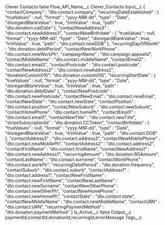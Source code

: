 <?xml version="1.0" encoding="UTF-8"?>
<CustomMetadata xmlns="http://soap.sforce.com/2006/04/metadata" xmlns:xsi="http://www.w3.org/2001/XMLSchema-instance" xmlns:xsd="http://www.w3.org/2001/XMLSchema">
    <label>Clever Contacts</label>
    <protected>false</protected>
    <values>
        <field>Flow_API_Name__c</field>
        <value xsi:type="xsd:string">Clever_Contacts</value>
    </values>
    <values>
        <field>Input__c</field>
        <value xsi:type="xsd:string">{
  &quot;contactCompany&quot; : &quot;dto.contact.company&quot;,
  &quot;recurringDateEstablished&quot; : {
    &quot;trueValues&quot; : null,
    &quot;format&quot; : &quot;yyyy-MM-dd&quot;,
    &quot;type&quot; : &quot;Date&quot;,
    &quot;disregardBlankValue&quot; : true,
    &quot;trimValue&quot; : true,
    &quot;path&quot; : &quot;dto.donation.callDate&quot;
  },
  &quot;contactNewAddress3&quot; : &quot;dto.contact.newAddress3&quot;,
  &quot;contactNewBirthdate&quot; : {
    &quot;trueValues&quot; : null,
    &quot;format&quot; : &quot;yyyy-MM-dd&quot;,
    &quot;type&quot; : &quot;Date&quot;,
    &quot;disregardBlankValue&quot; : true,
    &quot;trimValue&quot; : true,
    &quot;path&quot; : &quot;dto.contact.newDOB&quot;
  },
  &quot;recurringDayOfMonth&quot; : &quot;dto.donation.debitPeriod&quot;,
  &quot;contactNewWorkPhone&quot; : &quot;dto.contact.newWorkPh&quot;,
  &quot;campaignName&quot; : &quot;dto.campaign.appealId&quot;,
  &quot;contactMiddleName&quot; : &quot;dto.contact.middleName&quot;,
  &quot;contactEmail2&quot; : &quot;dto.contact.email2&quot;,
  &quot;contactPostcode&quot; : &quot;dto.contact.postcode&quot;,
  &quot;contactNewAddress2&quot; : &quot;dto.contact.newAddress2&quot;,
&quot;donationCustom010&quot;: &quot;dto.donation.custom010&quot;,
  &quot;recurringStartDate&quot; : {
    &quot;trueValues&quot; : null,
    &quot;format&quot; : &quot;yyyy-MM-dd&quot;,
    &quot;type&quot; : &quot;Date&quot;,
    &quot;disregardBlankValue&quot; : true,
    &quot;trimValue&quot; : true,
    &quot;path&quot; : &quot;dto.donation.debitDate&quot;
  },
  &quot;contactNewPostcode&quot; : &quot;dto.contact.newPostcode&quot;,
  &quot;contactNewEmail&quot; : &quot;dto.contact.newEmail&quot;,
  &quot;contactNewState&quot; : &quot;dto.contact.newState&quot;,
  &quot;contactPosition&quot; : &quot;dto.contact.position&quot;,
  &quot;contactNewSuburb&quot; : &quot;dto.contact.newSuburb&quot;,
  &quot;contactHomePhone&quot; : &quot;dto.contact.homePh&quot;,
  &quot;contactEmail1&quot; : &quot;dto.contact.email1&quot;,
  &quot;contactNewTitle&quot; : &quot;dto.contact.newTitle&quot;,
  &quot;stripeSubscriptionId&quot; : &quot;dto.donation.CCToken&quot;,
  &quot;contactBirthdate&quot; : {
    &quot;trueValues&quot; : null,
    &quot;format&quot; : &quot;yyyy-MM-dd&quot;,
    &quot;type&quot; : &quot;Date&quot;,
    &quot;disregardBlankValue&quot; : true,
    &quot;trimValue&quot; : true,
    &quot;path&quot; : &quot;dto.contact.DOB&quot;
  },
  &quot;contactAddress3&quot; : &quot;dto.contact.address3&quot;,
  &quot;contactNewMobilePhone&quot; : &quot;dto.contact.newMobilePh&quot;,
  &quot;contactAddress2&quot; : &quot;dto.contact.address2&quot;,
  &quot;contactFirstName&quot; : &quot;dto.contact.firstName&quot;,
  &quot;contactNewAddress1&quot; : &quot;dto.contact.newAddress1&quot;,
  &quot;recurringAmount&quot; : &quot;dto.donation.RGAmount&quot;,
  &quot;contactLastName&quot; : &quot;dto.contact.surname&quot;,
  &quot;contactWorkPhone&quot; : &quot;dto.contact.workPh&quot;,
  &quot;recurringDebitPeriod&quot; : &quot;dto.donation.frequency&quot;,
  &quot;contactSuburb&quot; : &quot;dto.contact.suburb&quot;,
  &quot;contactAddress1&quot; : &quot;dto.contact.address1&quot;,
  &quot;contactNewFirstName&quot; : &quot;dto.contact.newFirstName&quot;,
  &quot;contactNewLastName&quot; : &quot;dto.contact.newSurname&quot;,
  &quot;contactNewOtherPhone&quot; : &quot;dto.contact.newOtherPh&quot;,
  &quot;contactNewHomePhone&quot; : &quot;dto.contact.newHomePh&quot;,
  &quot;contactState&quot; : &quot;dto.contact.state&quot;,
  &quot;contactNewMiddleName&quot; : &quot;dto.contact.newMiddleName&quot;,
  &quot;contactURN&quot; : &quot;dto.contact.URN&quot;,
  &quot;recurringPaymentMethod&quot; : &quot;dto.donation.paymentMethod&quot;
}</value>
    </values>
    <values>
        <field>Is_Active__c</field>
        <value xsi:type="xsd:boolean">false</value>
    </values>
    <values>
        <field>Output__c</field>
        <value xsi:type="xsd:string">paymentId,contactId,donationId,recurringId,errorMessage</value>
    </values>
    <values>
        <field>Tags__c</field>
        <value xsi:nil="true"/>
    </values>
</CustomMetadata>
